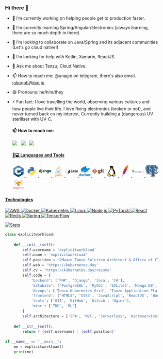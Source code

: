 ### Hi there 👋
- 🔭 I’m currently working on helping people get to production faster.
- 🌱 I’m currently learning Spring/Angular/Electronics (always learning, there are so much depth in there).
- 👯 I’m looking to collaborate on Java/Spring and its adjacent communities (Let's go cloud native!)
- 🤔 I’m looking for help with Kotlin, Xamarin, ReactJS.
- 💬 Ask me about Tanzu, Cloud Native.
- 📫 How to reach me: @unagie on telegram, there's also email. johngoh@live.jp.
- 😄 Pronouns: he/him/they
- ⚡ Fun fact: I love travelling the world, observing various cultures and how people live their life. I love fixing electronics (broken or not), and never turned back on my interest. Currently building a (dangerous) UV steriliser with UV-C.

  #### 📫 How to reach me:
 
  [<img src="https://img.icons8.com/color/48/000000/linkedin.png" width="3.5%"/>](https://www.linkedin.com/in/gohjohn/) &nbsp; [<img src="https://img.icons8.com/fluent/48/000000/instagram-new.png" width="3.5%"/>](https://www.instagram.com/johngoh/)  &nbsp; <a href="mailto:aditya.pal.science@gmail.com"> <img src="https://img.icons8.com/fluent/48/000000/gmail.png" width="3.5%"/>
 
  #### 👨💻 Languages and Tools <br />
  <code><img height="40" src="https://raw.githubusercontent.com/github/explore/80688e429a7d4ef2fca1e82350fe8e3517d3494d/topics/cpp/cpp.png"></code>
  <code><img height="40" src="https://raw.githubusercontent.com/github/explore/80688e429a7d4ef2fca1e82350fe8e3517d3494d/topics/python/python.png"></code>
  <code><img height="40" src="https://raw.githubusercontent.com/github/explore/80688e429a7d4ef2fca1e82350fe8e3517d3494d/topics/django/django.png"></code>
  <code><img height="40" src="https://raw.githubusercontent.com/github/explore/80688e429a7d4ef2fca1e82350fe8e3517d3494d/topics/java/java.png"></code>
  <code><img height="40" src="https://raw.githubusercontent.com/github/explore/80688e429a7d4ef2fca1e82350fe8e3517d3494d/topics/bash/bash.png"></code>
  <code><img height="40" src="https://raw.githubusercontent.com/github/explore/80688e429a7d4ef2fca1e82350fe8e3517d3494d/topics/docker/docker.png"></code>
  <code><img height="40" src="https://raw.githubusercontent.com/github/explore/80688e429a7d4ef2fca1e82350fe8e3517d3494d/topics/git/git.png"></code>
  <code><img height="40" src="https://raw.githubusercontent.com/github/explore/80688e429a7d4ef2fca1e82350fe8e3517d3494d/topics/linux/linux.png"></code>
  <code><img height="40" src="https://raw.githubusercontent.com/github/explore/80688e429a7d4ef2fca1e82350fe8e3517d3494d/topics/maven/maven.png"></code>
  <code><img height="40" src="https://raw.githubusercontent.com/github/explore/80688e429a7d4ef2fca1e82350fe8e3517d3494d/topics/mongodb/mongodb.png"></code>
  <code><img height="40" src="https://raw.githubusercontent.com/github/explore/80688e429a7d4ef2fca1e82350fe8e3517d3494d/topics/postgresql/postgresql.png"></code>
  <code><img height="40" src="https://raw.githubusercontent.com/github/explore/80688e429a7d4ef2fca1e82350fe8e3517d3494d/topics/tensorflow/tensorflow.png"></code>

#### Technologies
![AWS](https://img.shields.io/badge/-AWS-000?&logo=Amazon-AWS&logoColor=F90)
![Docker](https://img.shields.io/badge/-Docker-000?&logo=Docker)
![Kubernetes](https://img.shields.io/badge/-Kubernetes-000?&logo=Kubernetes)
![Linux](https://img.shields.io/badge/-Linux-000?&logo=Linux)
![Node.js](https://img.shields.io/badge/-Node.js-000?&logo=node.js)
![PyTorch](https://img.shields.io/badge/-PyTorch-000?&logo=PyTorch)
![React](https://img.shields.io/badge/-React-000?&logo=React)
![Redis](https://img.shields.io/badge/-Redis-000?&logo=Redis)
![Spring](https://img.shields.io/badge/-Spring-000?&logo=Spring)
![TensorFlow](https://img.shields.io/badge/-TensorFlow-000?&logo=TensorFlow)

 
  [![Stats](https://github-readme-stats.vercel.app/api?username=explicitworkload&show_icons=true&theme=radical)](https://github-readme-stats.vercel.app/api?username=explicitworkload&show_icons=true&theme=radical)&nbsp; 

```python
class explicitworkload:

    def __init__(self):
        self.username = 'explicitworkload'
        self.name = 'explicitworkload'
        self.position = 'VMware Tanzu Solution Architect & Office of CTO Ambassador'
        self.web = 'https://kubernetes.day'
        self.cv = 'https://kubernetes.day/resume'
        self.code = {
            'backend': ['PHP', 'Django', 'Java', 'C#'],
            'database': ['PostgreSQL', 'MySQL', 'SQLite3', 'Mongo DB', 'Redis'],
            'devops': ['Tanzu Kubernetes Grid', 'Tanzu Application Platform', 'vSphere with Tanzu', 'Docker', 'Podman', 'Linux', 'Jenkins', 'GitHub Actions', 'AWS', 'Proxmox'],
            'frontend': ['HTML5', 'CSS3', 'JavaScript', 'ReactJS', 'Boostrap'],
            'tools': ['GIT', 'GitHub', 'GitLab', 'Nginx'],
            'misc': ['TDD', 'ML']
        }
        self.architecture = ['SPA', 'MVC', 'Serverless', 'microservices']

    def __str__(self):
        return f'{self.username} | {self.position}'

if __name__ == '__main__':
    me = explicitworkload()
    print(me)

```
